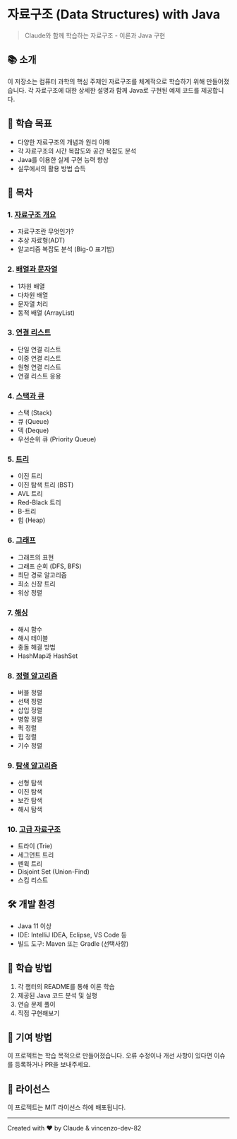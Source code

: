 # 자료구조 (Data Structures) with Java

> Claude와 함께 학습하는 자료구조 - 이론과 Java 구현

## 📚 소개

이 저장소는 컴퓨터 과학의 핵심 주제인 자료구조를 체계적으로 학습하기 위해 만들어졌습니다. 각 자료구조에 대한 상세한 설명과 함께 Java로 구현된 예제 코드를 제공합니다.

## 🎯 학습 목표

- 다양한 자료구조의 개념과 원리 이해
- 각 자료구조의 시간 복잡도와 공간 복잡도 분석
- Java를 이용한 실제 구현 능력 향상
- 실무에서의 활용 방법 습득

## 📖 목차

### 1. [자료구조 개요](./01-introduction/README.md)
   - 자료구조란 무엇인가?
   - 추상 자료형(ADT)
   - 알고리즘 복잡도 분석 (Big-O 표기법)

### 2. [배열과 문자열](./02-arrays-strings/README.md)
   - 1차원 배열
   - 다차원 배열
   - 문자열 처리
   - 동적 배열 (ArrayList)

### 3. [연결 리스트](./03-linked-lists/README.md)
   - 단일 연결 리스트
   - 이중 연결 리스트
   - 원형 연결 리스트
   - 연결 리스트 응용

### 4. [스택과 큐](./04-stacks-queues/README.md)
   - 스택 (Stack)
   - 큐 (Queue)
   - 덱 (Deque)
   - 우선순위 큐 (Priority Queue)

### 5. [트리](./05-trees/README.md)
   - 이진 트리
   - 이진 탐색 트리 (BST)
   - AVL 트리
   - Red-Black 트리
   - B-트리
   - 힙 (Heap)

### 6. [그래프](./06-graphs/README.md)
   - 그래프의 표현
   - 그래프 순회 (DFS, BFS)
   - 최단 경로 알고리즘
   - 최소 신장 트리
   - 위상 정렬

### 7. [해싱](./07-hashing/README.md)
   - 해시 함수
   - 해시 테이블
   - 충돌 해결 방법
   - HashMap과 HashSet

### 8. [정렬 알고리즘](./08-sorting/README.md)
   - 버블 정렬
   - 선택 정렬
   - 삽입 정렬
   - 병합 정렬
   - 퀵 정렬
   - 힙 정렬
   - 기수 정렬

### 9. [탐색 알고리즘](./09-searching/README.md)
   - 선형 탐색
   - 이진 탐색
   - 보간 탐색
   - 해시 탐색

### 10. [고급 자료구조](./10-advanced/README.md)
   - 트라이 (Trie)
   - 세그먼트 트리
   - 펜윅 트리
   - Disjoint Set (Union-Find)
   - 스킵 리스트

## 🛠️ 개발 환경

- Java 11 이상
- IDE: IntelliJ IDEA, Eclipse, VS Code 등
- 빌드 도구: Maven 또는 Gradle (선택사항)

## 📝 학습 방법

1. 각 챕터의 README를 통해 이론 학습
2. 제공된 Java 코드 분석 및 실행
3. 연습 문제 풀이
4. 직접 구현해보기

## 🤝 기여 방법

이 프로젝트는 학습 목적으로 만들어졌습니다. 오류 수정이나 개선 사항이 있다면 이슈를 등록하거나 PR을 보내주세요.

## 📄 라이선스

이 프로젝트는 MIT 라이선스 하에 배포됩니다.

---

Created with ❤️ by Claude & vincenzo-dev-82